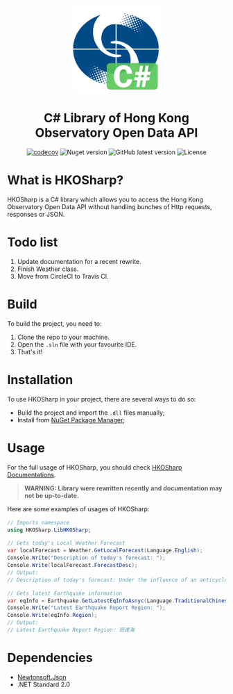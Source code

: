 <p align="center">
<img src="ReadmeImages/HKOSharp_Logo.png" height=200/><br>
<h1 align="center">
C# Library of Hong Kong Observatory Open Data API</h1>
</p>

<p align="center">
<a href="https://codecov.io/gh/ShingZhanho/HKOSharp"><img src="https://codecov.io/gh/ShingZhanho/HKOSharp/branch/master/graph/badge.svg" alt="codecov"></a>
<img src="https://img.shields.io/nuget/v/HKOSharp?color=blue&amp;label=nuget" alt="Nuget version">
<img src="https://img.shields.io/github/v/release/ShingZhanho/HKOSharp?include_prereleases&amp;label=latest%20release" alt="GitHub latest version">
<img src="https://img.shields.io/github/license/ShingZhanho/HKOSharp" alt="License"></p>


# What is HKOSharp?

HKOSharp is a C# library which allows you to access the Hong Kong Observatory Open Data API without handling bunches of Http requests, responses or JSON.

# Todo list

1. Update documentation for a recent rewrite.
2. Finish Weather class.
3. Move from CircleCI to Travis CI.

# Build

To build the project, you need to:

1. Clone the repo to your machine.
2. Open the `.sln` file with your favourite IDE.
3. That's it!

# Installation

To use HKOSharp in your project, there are several ways to do so:

* Build the project and import the `.dll` files manually;
* Install from [NuGet Package Manager](https://www.nuget.org/packages/HKOSharp/);

# Usage

For the full usage of HKOSharp, you should check [HKOSharp Documentations](https://hkosharp.shingzh.eu.org).
> **WARNING: Library were rewritten recently and documentation may not be up-to-date.**

Here are some examples of usages of HKOSharp:

```c#
// Imports namespace
using HKOSharp.LibHKOSharp;
```

```c#
// Gets today's Local Weather Forecast
var localForecast = Weather.GetLocalForecast(Language.English);
Console.Write("Description of today's forecast: ");
Console.Write(localForecast.ForecastDesc);
// Output:
// Description of today's forecast: Under the influence of an anticyclone aloft, the weather is ...
```

```c#
// Gets latest Earthquake information
var eqInfo = Earthquake.GetLatestEqInfoAsnyc(Language.TraditionalChinese);
Console.Write("Latest Earthquake Report Region: ");
Console.Write(eqInfo.Region);
// Output:
// Latest Earthquake Report Region: 班達海
```

# Dependencies

* [Newtonsoft.Json](https://github.com/JamesNK/Newtonsoft.Json)
* .NET Standard 2.0
